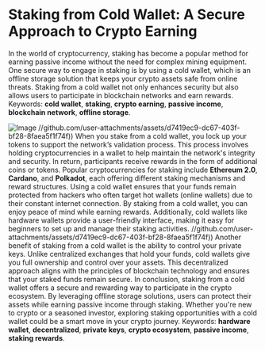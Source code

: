 # Staking from Cold Wallet: A Secure Approach to Crypto Earning
In the world of cryptocurrency, staking has become a popular method for earning passive income without the need for complex mining equipment. One secure way to engage in staking is by using a cold wallet, which is an offline storage solution that keeps your crypto assets safe from online threats. Staking from a cold wallet not only enhances security but also allows users to participate in blockchain networks and earn rewards.
Keywords: **cold wallet**, **staking**, **crypto earning**, **passive income**, **blockchain network**, **offline storage**.

![Image](https://github.com/user-attachments/assets/d7419ec9-dc67-403f-bf28-8faea5f1f74f)
 //github.com/user-attachments/assets/d7419ec9-dc67-403f-bf28-8faea5f1f74f))
When you stake from a cold wallet, you lock up your tokens to support the network’s validation process. This process involves holding cryptocurrencies in a wallet to help maintain the network's integrity and security. In return, participants receive rewards in the form of additional coins or tokens. Popular cryptocurrencies for staking include **Ethereum 2.0**, **Cardano**, and **Polkadot**, each offering different staking mechanisms and reward structures.
Using a cold wallet ensures that your funds remain protected from hackers who often target hot wallets (online wallets) due to their constant internet connection. By staking from a cold wallet, you can enjoy peace of mind while earning rewards. Additionally, cold wallets like hardware wallets provide a user-friendly interface, making it easy for beginners to set up and manage their staking activities.
 //github.com/user-attachments/assets/d7419ec9-dc67-403f-bf28-8faea5f1f74f))
Another benefit of staking from a cold wallet is the ability to control your private keys. Unlike centralized exchanges that hold your funds, cold wallets give you full ownership and control over your assets. This decentralized approach aligns with the principles of blockchain technology and ensures that your staked funds remain secure.
In conclusion, staking from a cold wallet offers a secure and rewarding way to participate in the crypto ecosystem. By leveraging offline storage solutions, users can protect their assets while earning passive income through staking. Whether you're new to crypto or a seasoned investor, exploring staking opportunities with a cold wallet could be a smart move in your crypto journey. 
Keywords: **hardware wallet**, **decentralized**, **private keys**, **crypto ecosystem**, **passive income**, **staking rewards**.
